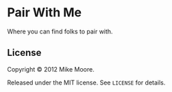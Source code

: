 Pair With Me
============

Where you can find folks to pair with.

License
-------

Copyright © 2012 Mike Moore.

Released under the MIT license. See `LICENSE` for details.
